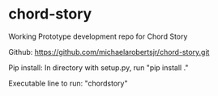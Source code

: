 # chord-story
Working Prototype development repo for Chord Story

Github: https://github.com/michaelarobertsjr/chord-story.git

Pip install: In directory with setup.py, run "pip install ."

Executable line to run: "chordstory"
